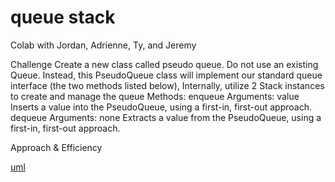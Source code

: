 # queue stack

Colab with Jordan, Adrienne, Ty, and Jeremy

Challenge
Create a new class called pseudo queue. Do not use an existing Queue. Instead, this PseudoQueue class will implement our standard queue interface (the two methods listed below), Internally, utilize 2 Stack instances to create and manage the queue Methods: enqueue Arguments: value Inserts a value into the PseudoQueue, using a first-in, first-out approach. dequeue Arguments: none Extracts a value from the PseudoQueue, using a first-in, first-out approach.

Approach & Efficiency

[uml](../assets/queue.png)
